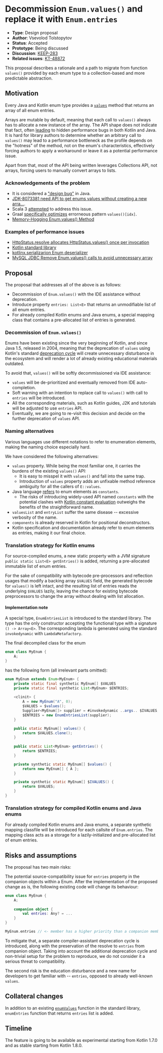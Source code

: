 # Decommission `Enum.values()` and replace it with `Enum.entries`

* **Type**: Design proposal
* **Author**: Vsevolod Tolstopytov
* **Status**: Accepted
* **Prototype**: Being discussed
* **Discussion**: [KEEP-283](https://github.com/Kotlin/KEEP/issues/283)
* **Related issues**: [KT-48872](https://youtrack.jetbrains.com/issue/KT-48872)

This proposal describes a rationale and a path to migrate from function `values()` provided by each enum type to a collection-based and more predictable abstraction.

## Motivation

Every Java and Kotlin enum type provides a [`values`](https://kotlinlang.org/spec/declarations.html#enum-class-declaration) method
that returns an array of all enum entries. 

Arrays are mutable by default, meaning that each call to `values()` always has to allocate a new instance of the array.
The API shape does not indicate that fact, often [leading](#examples-of-performance-issues) to hidden performance bugs in both Kotlin and Java.
It is hard for library authors to determine whether an arbitrary call to `values()` may lead to a performance bottleneck as
the profile depends on the "hotness" of the method, not on the enum's characteristics, effectively forcing authors to apply
a workaround or leave it as a potential performance issue.

Apart from that, most of the API being written leverages Collections API, not arrays, forcing users to manually convert arrays to lists.

### Acknowledgements of the problem

* It is considered a ["design bug"](http://mail.openjdk.java.net/pipermail/compiler-dev/2018-July/012242.html) in Java.
* [JDK-8073381 need API to get enums values without creating a new arra...](https://bugs.openjdk.java.net/browse/JDK-8073381).
* Scala 3 [attempted](https://github.com/lampepfl/dotty/issues/6620) to address this issue.
* Graal [specifically optimizes](https://github.com/oracle/graal/issues/574) errorneous pattern `values()[idx]`.
* [Memory-Hogging Enum.values() Method](https://dzone.com/articles/memory-hogging-enumvalues-method)

### Examples of performance issues

 * [HttpStatus.resolve allocates HttpStatus.values() once per invocation](https://github.com/spring-projects/spring-framework/issues/26842)
 * [Kotlin standard library](https://github.com/JetBrains/kotlin/blob/92d200e093c693b3c06e53a39e0b0973b84c7ec5/libraries/stdlib/jvm/src/kotlin/text/CharCategoryJVM.kt#L170)
 * [kotlinx.serializarion Enum deserializer]( https://github.com/Kotlin/kotlinx.serialization/issues/1372)
 * [MySQL JDBC  Remove Enum.values() calls to avoid unnecessary array](https://github.com/Microsoft/mssql-jdbc/pull/1065)

## Proposal

The proposal that addresses all of the above is as follows:

* Decommission of `Enum.values()` with the IDE assistance without deprecation.
* Introduce property `entries: List<E>` that returns an unmodifiable list of all enum entries.
* For already compiled Kotlin enums and Java enums, a special mapping class that contains a pre-allocated list of entries is generated. 

### Decommission of `Enum.values()`

Enums have been existing since the very beginning of Kotlin, and since Java 1.5, released in 2004, meaning that the deprecation
of `values` using Kotlin's standard [deprecation cycle](https://kotlinlang.org/docs/kotlin-evolution.html#incompatible-changes) 
will create unnecessary disturbance in the ecosystem and will render a lot of already existing educational materials outdated.

To avoid that, `values()` will be softly decommissioned via IDE assistance:

* `values` will be de-prioritized and eventually removed from IDE auto-completion.
* Soft warning with an intention to replace call to `values()` with call to `entries` will be introduced.
* All the corresponding materials, such as Kotlin guides, J2K and tutorials will be adjusted to use `entries` API.
* Eventually, we are going to re-visit this decision and decide on the further deprecation of `values` API.

### Naming alternatives

Various languages use different notations to refer to enumeration elements, making the naming choice especially hard. 

We have considered the following alternatives:

* `values` property. While being the most familiar one, it carries the burdens of the existing `values()` API:
  * It is easy to misspel it with `values()` and fall into the same trap.
  * Introduction of `values` property adds an unfixable method reference ambiguity for all the callers of `E::values`.
* Java language [refers](https://docs.oracle.com/javase/specs/jls/se7/html/jls-8.html#jls-8.9.1) to enum elements as `constants`. 
  * The risks of introducing widely-used API named `constants` with the potential clashes with [Kotlin constant evaluation](https://youtrack.jetbrains.com/issue/KT-14652) outweighs the benefits of the straightforward name.
* `valuesList` and `entryList` suffer the same disease -- excessive verbosity of the name.
* `components` is already reserved in Kotlin for positional deconstructors.
* Kotlin specification and documentation already refer to enum elements as entries, making it our final choice.

### Translation strategy for Kotlin enums

For source-compiled enums, a new static property with a JVM signature `public static List<E> getEntries()` is added,
returning a pre-allocated immutable list of enum entries.

For the sake of compatibility with bytecode pre-processors and reflection usages that modify a backing array `$VALUES` field,
the generated bytecode for `values()` is left intact, and the resulting list of entries reads the underlying `$VALUES` lazily,
leaving the chance for existing bytecode preprocessors to change the array without dealing with list allocation.

#### Implementation note

A special type, `EnumEntriesList` is introduced to the standard library. The type has the only constructor
accepting the functional type with a signature `() -> Array<E>`. The corresponding lambda is generated
using the standard `invokedynamic` with `LambdaMetafactory`.

The final decompiled class for the enum
```kotlin
enum class MyEnum {
    A;
}
```

has the following form (all irrelevant parts omitted):
```java
enum MyEnum extends Enum<MyEnum> {
    private static final synthetic MyEnum[] $VALUES
    private static final synthetic List<MyEnum> $ENTRIES;
   
    <clinit> {
        A = new MyEnum("A", 0);
        $VALUES = $values();
        Supplier<MyEnum[]> supplier = #invokedynamic ..args.. $IVALUES;
        $ENTRIES = new EnumEntriesList(supplier);
    }

    public static MyEnum[] values() {
        return $VALUES.clone();
    }
  
    public static List<MyEnum> getEntries() {
        return $ENTRIES;
    }

    private synthetic static MyEnum[] $values() {
        return new MyEnum[] { A };
    }

    private synthetic static MyEnum[] $IVALUES() {
        return $VALUES;
    }
}
```

### Translation strategy for compiled Kotlin enums and Java enums

For already compiled Kotlin enums and Java enums, a separate synthetic mapping classfile will be introduced 
for each callsite of `Enum.entries`. The mapping class acts as a storage for a lazily-initialized and pre-allocated list of
enum entries.

## Risks and assumptions

The proposal has two main risks:

The potential source-compatibility issue for `entries` property in the companion objects within a Enum.
After the implementation of the proposed change as is, the following existing code will change its behaviour:

```kotlin
enum class MyEnum {
    A;
    
    companion object {
        val entries: Any? = ...
    }
}

MyEnum.entries // <- member has a higher priority than a companion member
```

To mitigate that, a separate compiler-assistant deprecation cycle is introduced, along with the preservation of 
the resolve to `entries` from companion object.
Taking into account the additional deprecation cycle and non-trivial setup for the problem to reproduce, we do not 
consider it a serious threat to compatibility.

The second risk is the education disturbance and a new name for developers to get familiar with -- `entries`, opposed to already well-known `values`.

## Collateral changes

In addition to an existing [`enumValues`](https://kotlinlang.org/api/latest/jvm/stdlib/kotlin/enum-values.html) function in the standard library,
`enumEntries` function that returns `entries` list is added.

## Timeline

The feature is going to be available as experimental starting from Kotlin 1.7.0 and as stable starting from Kotlin 1.8.0.
